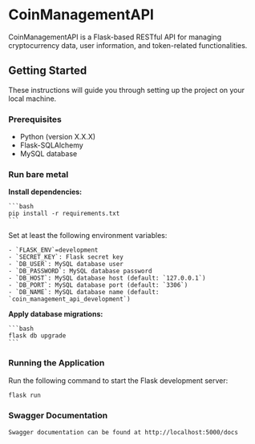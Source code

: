 # CoinManagementAPI

CoinManagementAPI is a Flask-based RESTful API for managing cryptocurrency data, user information, and token-related functionalities.

## Getting Started

These instructions will guide you through setting up the project on your local machine.

### Prerequisites

- Python (version X.X.X)
- Flask-SQLAlchemy
- MySQL database

### Run bare metal

**Install dependencies:**

    ```bash
    pip install -r requirements.txt
    ```
Set at least the following environment variables:

    - `FLASK_ENV`=development
    - `SECRET_KEY`: Flask secret key
    - `DB_USER`: MySQL database user
    - `DB_PASSWORD`: MySQL database password
    - `DB_HOST`: MySQL database host (default: `127.0.0.1`)
    - `DB_PORT`: MySQL database port (default: `3306`)
    - `DB_NAME`: MySQL database name (default: `coin_management_api_development`)

**Apply database migrations:**

    ```bash
    flask db upgrade
    ```

### Running the Application

Run the following command to start the Flask development server:

   ```bash
   flask run
   ```
 ### Swagger Documentation
    Swagger documentation can be found at http://localhost:5000/docs